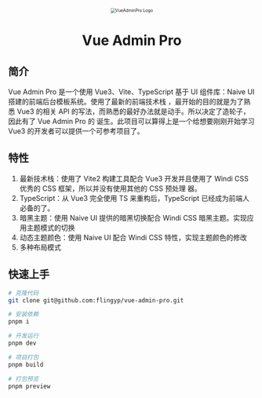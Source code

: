 <div align="center">
	<img src="https://gitee.com/xiaopeng77/typora-img/raw/master/img/Rocket.png" alt="VueAdminPro Logo" style="zoom:60%;" />
  <h1>
    Vue Admin Pro
  </h1>
</div>

## 简介

Vue Admin Pro 是一个使用 Vue3、Vite、TypeScript 基于 UI 组件库：Naive UI 搭建的前端后台模板系统。使用了最新的前端技术栈
，最开始的目的就是为了熟悉 Vue3 的相关 API 的写法，而熟悉的最好办法就是动手。所以决定了造轮子，因此有了 Vue Admin Pro 的
诞生。此项目可以算得上是一个给想要刚刚开始学习 Vue3 的开发者可以提供一个可参考项目了。

## 特性

1. 最新技术栈：使用了 Vite2 构建工具配合 Vue3 开发并且使用了 Windi CSS 优秀的 CSS 框架，所以并没有使用其他的 CSS 预处理
   器。
2. TypeScript：从 Vue3 完全使用 TS 来重构后，TypeScript 已经成为前端人必备的了。
3. 暗黑主题：使用 Naive UI 提供的暗黑切换配合 Windi CSS 暗黑主题。实现应用主题模式的切换
4. 动态主题颜色：使用 Naive UI 配合 Windi CSS 特性，实现主题颜色的修改
5. 多种布局模式

## 快速上手

```bash
# 克隆代码
git clone git@github.com:flingyp/vue-admin-pro.git

# 安装依赖
pnpm i

# 开发运行
pnpm dev

# 项目打包
pnpm build

# 打包预览
pnpm preview
```
